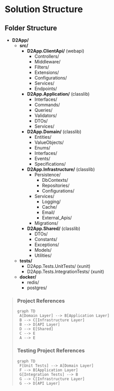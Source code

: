 # Solution Structure

## Folder Structure
- **D2App/**
  - **src/**
    - **D2App.ClientApi/** (webapi)
      - Controllers/
      - Middleware/
      - Filters/
      - Extensions/
      - Configurations/
      - Services/
      - Endpoints/
    - **D2App.Application/** (classlib)
      - Interfaces/
      - Commands/
      - Queries/
      - Validators/
      - DTOs/
      - Services/
    - **D2App.Domain/** (classlib)
      - Entities/
      - ValueObjects/
      - Enums/
      - Interfaces/
      - Events/
      - Specifications/
    - **D2App.Infrastructure/** (classlib)
      - Persistence/ 
        - DbContexts/
        - Repositories/
        - Configurations/
      - Services/
        - Logging/
        - Cache/
        - Email/
        - External_Apis/
      - Migrations/
    - **D2App.Shared/** (classlib)
      - DTOs/
      - Constants/
      - Exceptions/
      - Models/
      - Utilities/
  - **tests/** 
    - D2App.Tests.UnitTests/ (xunit)
    - D2App.Tests.IntegrationTests/ (xunit)
  - **docker/** 
    - redis/
    - postgres/

> ### Project References
>```mermaid
>graph TD
>  A[Domain Layer] --> B[Application Layer]
>  B --> C[Infrastructure Layer]
>  B --> D[API Layer]
>  D --> E[Shared]
>  C --> E
>  A --> E
>```
> ### Testing Project References
>```mermaid
>graph TD
>  F[Unit Tests] --> A[Domain Layer]
>  F --> B[Application Layer]
>  G[Integration Tests] --> B
>  G --> C[Infrastructure Layer]
>  G --> D[API Layer]
>```